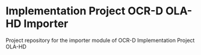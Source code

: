 # Implementation Project OCR-D OLA-HD Importer
Project repository for the importer module of OCR-D Implementation Project OLA-HD
